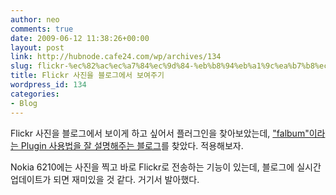 ```yaml
---
author: neo
comments: true
date: 2009-06-12 11:38:26+00:00
layout: post
link: http://hubnode.cafe24.com/wp/archives/134
slug: flickr-%ec%82%ac%ec%a7%84%ec%9d%84-%eb%b8%94%eb%a1%9c%ea%b7%b8%ec%97%90%ec%84%9c-%eb%b3%b4%ec%97%ac%ec%a3%bc%ea%b8%b0
title: Flickr 사진을 블로그에서 보여주기
wordpress_id: 134
categories:
- Blog
---
```


Flickr 사진을 블로그에서 보이게 하고 싶어서 플러그인을 찾아보았는데, ["falbum"이라는 Plugin 사용법을 잘 설명해주는 블로그](http://www.randombyte.net/blog/projects/falbum/)를 찾았다. 적용해보자.

Nokia 6210에는 사진을 찍고 바로 Flickr로 전송하는 기능이 있는데, 블로그에 실시간 업데이트가 되면 재미있을 것 같다. 거기서 발아했다.
